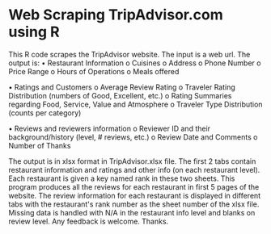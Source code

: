 # Web Scraping TripAdvisor.com using R


This R code scrapes the TripAdvisor website. The input is a web url. 
The output is: • Restaurant Information 
o Cuisines 
o Address 
o Phone Number 
o Price Range 
o Hours of Operations 
o Meals offered

• Ratings and Customers 
o Average Review Rating 
o Traveler Rating Distribution (numbers of Good, Excellent, etc.) 
o Rating Summaries regarding Food, Service, Value and Atmosphere 
o Traveler Type Distribution (counts per category) 

• Reviews and reviewers information 
o Reviewer ID and their background/history (level, # reviews, etc.) 
o Review Date and Comments 
o Number of Thanks 

The output is in xlsx format in TripAdvisor.xlsx file. 
The first 2 tabs contain restaurant information and ratings and other info (on each restaurant level). Each restaurant is given a key named rank in these two sheets. This program produces all the reviews for each restaurant in first 5 pages of the website. The review information for each restaurant is displayed in different tabs with the restaurant's rank number as the sheet number of the xlsx file. 
Missing data is handled with N/A in the restaurant info level and blanks on review level. 
Any feedback is welcome. Thanks.
